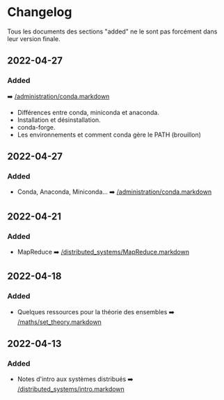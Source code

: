 # Changelog

Tous les documents des sections "added" ne le sont pas forcément dans leur version finale.

## 2022-04-27

### Added 

➡️ [/administration/conda.markdown](/administration/conda.markdown)

- Différences entre conda, miniconda et anaconda.
- Installation et désinstallation.
- conda-forge.
- Les environnements et comment conda gère le PATH (brouillon)

## 2022-04-27

### Added 

- Conda, Anaconda, Miniconda... ➡️ [/administration/conda.markdown](/administration/conda.markdown)

## 2022-04-21

### Added 

- MapReduce ➡️ [/distributed_systems/MapReduce.markdown](/distributed_systems/MapReduce.markdown)

## 2022-04-18

### Added

- Quelques ressources pour la théorie des ensembles ➡️ [/maths/set_theory.markdown](/maths/set_theory.markdown)

## 2022-04-13

### Added

- Notes d'intro aux systèmes distribués ➡️ [/distributed_systems/intro.markdown](/distributed_systems/intro.markdown)
